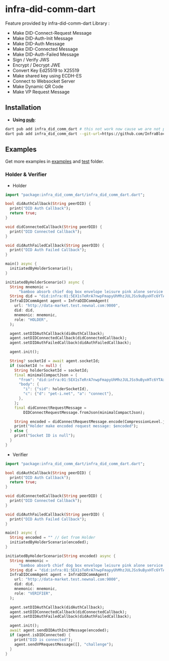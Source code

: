 # infra-did-comm-dart

Feature provided by infra-did-comm-dart Library :

-   Make DID-Connect-Request Message
-   Make DID-Auth-Init Message
-   Make DID-Auth Message
-   Make DID-Connected Message
-   Make DID-Auth-Failed Message
-   Sign / Verify JWS
-   Encrypt / Decrypt JWE
-   Convert Key Ed25519 to X25519
-   Make shared key using ECDH-ES
-   Connect to Websocket Server
-   Make Dynamic QR Code
-  Make VP Request Message

## Installation

-   **Using [pub](https://pub.dev)**:

```sh
dart pub add infra_did_comm_dart # this not work now cause we are not published yet
dart pub add infra_did_comm_dart --git-url=https://github.com/InfraBlockchain/infra-did-comm-dart.git # you can add with git url
```

## Examples

Get more examples in [examples](./examples) and [test](./test) folder.

### Holder & Verifier

* Holder

```dart
import "package:infra_did_comm_dart/infra_did_comm_dart.dart";

bool didAuthCallback(String peerDID) {
  print("DID Auth Callback");
  return true;
}

void didConnectedCallback(String peerDID) {
  print("DID Connected Callback");
}

void didAuthFailedCallback(String peerDID) {
  print("DID Auth Failed Callback");
}

main() async {
  initiatedByHolderScenario();
}

initiatedByHolderScenario() async {
  String mnemonic =
      "bamboo absorb chief dog box envelope leisure pink alone service spin more";
  String did = "did:infra:01:5EX1sTeRrA7nwpFmapyUhMhzJULJSs9uByxHTc6YTAxsc58z";
  InfraDIDCommAgent agent = InfraDIDCommAgent(
    url: "http://data-market.test.newnal.com:9000",
    did: did,
    mnemonic: mnemonic,
    role: "HOLDER",
  );

  agent.setDIDAuthCallback(didAuthCallback);
  agent.setDIDConnectedCallback(didConnectedCallback);
  agent.setDIDAuthFailedCallback(didAuthFailedCallback);

  agent.init();

  String? socketId = await agent.socketId;
  if (socketId != null) {
    String holderSocketId = socketId;
    final minimalCompactJson = {
      "from": "did:infra:01:5EX1sTeRrA7nwpFmapyUhMhzJULJSs9uByxHTc6YTAxsc58z",
      "body": {
        "i": {"sid": holderSocketId},
        "c": {"d": "pet-i.net", "a": "connect"},
      },
    };
    final didConnectRequestMessage =
        DIDConnectRequestMessage.fromJson(minimalCompactJson);

    String encoded = didConnectRequestMessage.encode(CompressionLevel.json);
    print("Holder make encoded request message: $encoded");
  } else {
    print("Socket ID is null");
  }
}
```

* Verifier

```dart
import "package:infra_did_comm_dart/infra_did_comm_dart.dart";

bool didAuthCallback(String peerDID) {
  print("DID Auth Callback");
  return true;
}

void didConnectedCallback(String peerDID) {
  print("DID Connected Callback");
}

void didAuthFailedCallback(String peerDID) {
  print("DID Auth Failed Callback");
}

main() async {
  String encoded = "" // Get from Holder
  initiatedByHolderScenario(encoded);
}

initiatedByHolderScenario(String encoded) async {
  String mnemonic =
      "bamboo absorb chief dog box envelope leisure pink alone service spin more";
  String did = "did:infra:01:5EX1sTeRrA7nwpFmapyUhMhzJULJSs9uByxHTc6YTAxsc58z";
  InfraDIDCommAgent agent = InfraDIDCommAgent(
    url: "http://data-market.test.newnal.com:9000",
    did: did,
    mnemonic: mnemonic,
    role: "VERIFIER",
  );

  agent.setDIDAuthCallback(didAuthCallback);
  agent.setDIDConnectedCallback(didConnectedCallback);
  agent.setDIDAuthFailedCallback(didAuthFailedCallback);

  agent.init();
  await agent.sendDIDAuthInitMessage(encoded);
  if (agent.isDIDConnected) {
    print("DID is connected");
    agent.sendVPRequestMessage([], "challenge");
  }
}
```